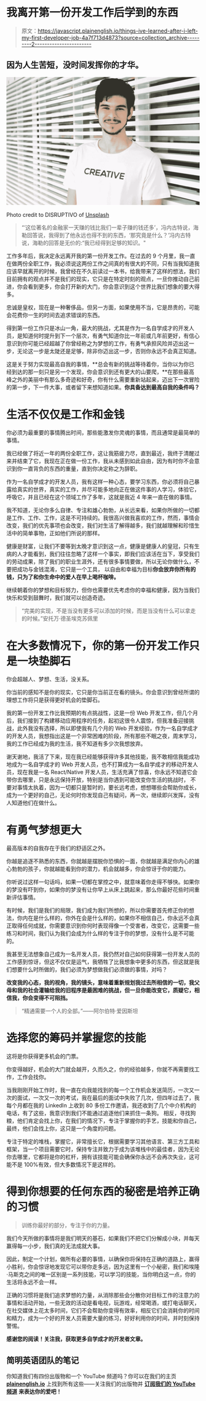 # 我离开第一份开发工作后学到的东西

> 原文：<https://javascript.plainenglish.io/things-ive-learned-after-i-left-my-first-developer-job-4a7f713d4873?source=collection_archive---------2----------------------->

## 因为人生苦短，没时间发挥你的才华。

![](img/403bee75297abbc1e1ca86a9e7be989d.png)

Photo credit to DISRUPTIVO of [Unsplash](https://unsplash.com/photos/Xaen-acsLLo)

> “‘这位著名的金融家一天赚的钱比我们一辈子赚的钱还多’，冯内古特说，海勒回答说，我得到了他永远也得不到的东西，‘那究竟是什么？’冯内古特说，海勒的回答是无价的:“我已经得到足够的知识。"

工作多年后，我决定永远离开我的第一份开发工作。在过去的 9 个月里，我一直在做两份全职工作，我必须说这两份工作之间真的有很大的不同，只有当我知道我应该早就离开的时候，我曾经在不久前读过一本书，给我带来了这样的想法，我们目前拥有的观点并不是我们的现实，它只是在特定时刻的观点，一旦你推动自己前进，你会看到更多，你会打开新的大门，你会意识到这个世界比我们想象的要大得多。

忠诚是皇权，现在是一种奢侈品，但另一方面，如果使用不当，它是昂贵的，可能会花费你一生的时间去追求错误的东西。

得到第一份工作只是冰山一角，最大的挑战，尤其是作为一名自学成才的开发人员，是知道何时提升到下一个层次，有勇气知道你比一年前或几年前更好，有信心意识到你可能已经超越了你曾经称之为梦想的工作，有勇气承担风险并迈出这一步，无论这一步是太陡还是足够，除非你迈出这一步，否则你永远不会真正知道。

这是关于努力实现最高自我的事情，**总会有新的挑战等待着你，当你以为你已经到达的那一刻只是另一个发现，你会意识到还有更大的山要爬，**在那些最高峰之外的美丽中有那么多奇迹和好奇，你有什么需要重新站起来，迈出下一次冒险的第一步，下一件大事，或者留下来想知道如果。**你具备达到最高自我的条件吗？**

# 生活不仅仅是工作和金钱

你必须为最重要的事情腾出时间，那些能激发你灵魂的事情，而且通常是最简单的事情。

我已经做了将近一年的两份全职工作，这让我筋疲力尽，直到最近，我终于清醒过来并结束了它，我现在正在做一份工作，我从未感到如此自由，因为有时你不会意识到你一直背负的东西的重量，直到你决定称之为辞职。

作为一名自学成才的开发人员，我有这样一种心态，要学习东西，你必须将自己暴露给真实的世界，真实的工作，并尽可能多地向正在做这件事的人学习，体验它，呼吸它，并且已经在这个领域工作了多年，这就是我近 4 年来一直在做的事情。

我不知道，无论你多么自律、专注和雄心勃勃，从长远来看，如果你所做的一切都是工作、工作、工作，这是不可持续的。我很高兴做我喜欢的工作，然而，事情会改变，我们的优先事项也会改变，我们对生活了解得越多，我们就越理解和珍惜生活中的简单事物，正如他们所说的那样。

健康是财富，让我们不要等到太晚才意识到这一点，健康是健康人的皇冠，只有生病的人才能看到，我们往往忽略了这样一个事实，即我们应该活在当下，享受我们的劳动成果，除了我们的职业生涯外，还有很多事情要做，所以无论你做什么，不要把成功与金钱混淆，它只是一个工具， 以自由和幸福为目标**你会放弃你所有的钱，只为了和你生命中的爱人在早上喝杯咖啡。**

继续朝着你的梦想和目标努力，但你也需要优先考虑你的幸福和健康，因为当我们快乐和受到鼓舞时，我们就可以创造奇迹。

> “完美的实现，不是当没有更多可以添加的时候，而是当没有什么可以拿走的时候。”安托万·德圣埃克苏佩里

# 在大多数情况下，你的第一份开发工作只是一块垫脚石

你会超越人、梦想、生活，没关系。

你当前的感知不是你的现实，它只是你当前正在看的镜头。你会意识到曾经所谓的理想工作将只是获得更好机会的垫脚石。

我的第一份开发工作比我预期的有点挑战性，这是一份 Web 开发工作，但几个月后，我们接到了构建移动应用程序的任务，起初这很令人震惊，但我准备迎接挑战，此外我没有选择，所以即使我有几个月的 Web 开发经验，作为一名自学成才的开发人员，我想指出这是一个非常困难的阶段，所有那些不眠之夜，周末学习，我的工作已经成为我的生活，我不知道有多少次我想放弃。

谢天谢地，我活了下来，现在我已经能够获得许多其他技能，我不敢相信我能成功地成为一名自学成才的 Web 开发人员，也不打算成为一名自学成才的移动开发人员，现在我是一名 React/Native 开发人员，生活充满了惊喜，你永远不知道它会带你去哪里，只是永远保持开放，特别是当你遇到可能改变你生活的挑战时， 不要对事情太执着，因为一切都只是暂时的，要长远考虑，想想哪些会帮助你成长，成为一个更好的自己，无论何时你发现自己有疑问，再一次，继续即兴发挥，没有人知道他们在做什么。

# 有勇气梦想更大

最高版本的自我存在于我们的舒适区之外。

你越是追逐不熟悉的东西，你就越是摆脱你恐惧的一面，你就越是满足你内心的雄心勃勃的孩子，你就越能看到你的潜力，机会就越多，你会惊讶于你的能力。

你听说过这样一句话吗，如果一切都在掌控之中，就意味着你走得不够快。如果你的梦没有吓到你，如果你的梦没有让你早上从床上跳起来，那么你最好花些时间重新评估事情。

有时候，我们是我们的局限，我们成为我们所想的，所以你需要首先修正你的想法，你内在是什么样的，你外在会是什么样的，如果你不相信自己，你永远不会真正取得任何成就，你需要意识到你何时表现得像一个受害者，改变它，这需要一些练习和时间，我们认为我们会成为什么样的专注于你的梦想，没有什么是不可能的。

我甚至无法想象自己成为一名开发人员，我仍然对自己如何获得第一份开发人员的工作感到惊讶，但这不仅仅是运气，我牺牲了比我想象中更多的东西，但这就是我们想要什么时所做的，我们必须为梦想做我们必须做的事情，对吗？

**改变我的心态，我的视角，我的镜头，意味着重新规划我过去所相信的一切，我父母和我的社会灌输给我的旧程序是最困难的挑战，但一旦你能改变它，质疑它，相信我，你会变得不可阻挡。**

> “精通需要一个人的全部。”——阿尔伯特·爱因斯坦

# 选择您的筹码并掌握您的技能

这将是你获得更多机会的门票。

你变得越好，机会的大门就会越开，久而久之，你的经验越多，你就不再需要找工作，工作会找你。

当我刚刚开始工作时，我一直在向我能找到的每一个工作机会发送简历，一次又一次的面试，一次又一次的考试，我在最后的面试中失败了几次，但四年过去了，我每个月都在我的 LinkedIn 上收到 80 多份工作邀请，我还收到了几个中介机构的电话，有了这些，我意识到我们不能通过追逐他们来抓住一条狗。 相反，寻找狗粮，他们肯定会找上你，在我们的情况下，专注于掌握你的手艺，技能和你自己，最终，他们会找上你，这只是一个角度的问题。

专注于特定的堆栈，掌握它，非常擅长它，根据需要学习其他语言、第三方工具和框架，当一个项目需要它时，保持专注并致力于成为该堆栈中的最佳者，因为无论你去哪里，它都将是你的杠杆，拥有该技能可能会确保你永远不会再次失业，这可能不是 100%有效，但大多数情况下是这样的。

# 得到你想要的任何东西的秘密是培养正确的习惯

> 训练你最好的部分，专注于你的力量。

我们今天所做的事情将是我们明天的基石，如果我们不把它们分解成小块，并每天赢得每一小步，我们真的无法成就大事。

因此，制定一个计划，做所有必要的事情，以确保你将保持在正确的道路上，赢得小胜利，你会惊讶地发现它可以带你走多远，因为这里有一个小秘密，我们和埃隆·马斯克之间的唯一区别是一系列技能，可以学习的技能，当你明白这一点，你的生活将永远不会一样。

正确的习惯将是我们追求梦想的力量，从消除那些会分散你对目标工作的注意力的事情和活动开始，一些无效的活动是看电视，玩游戏，经常喝酒，或打电话聊天，在社交媒体上花太多时间，它们不会帮助你变得有效率，相反它们会消耗你的时间和精力，成为一个好的开发人员需要大量的练习，好好利用你的时间，并时刻保持警惕。

**感谢您的阅读！关注我，获取更多自学成才的开发者文章。**

## **简明英语团队的笔记**

你知道我们有四份出版物和一个 YouTube 频道吗？你可以在我们的主页 [**plainenglish.io**](https://plainenglish.io/) 上找到所有这些——关注我们的出版物并 [**订阅我们的 YouTube 频道**](https://www.youtube.com/channel/UCtipWUghju290NWcn8jhyAw) **来表达你的爱吧！**